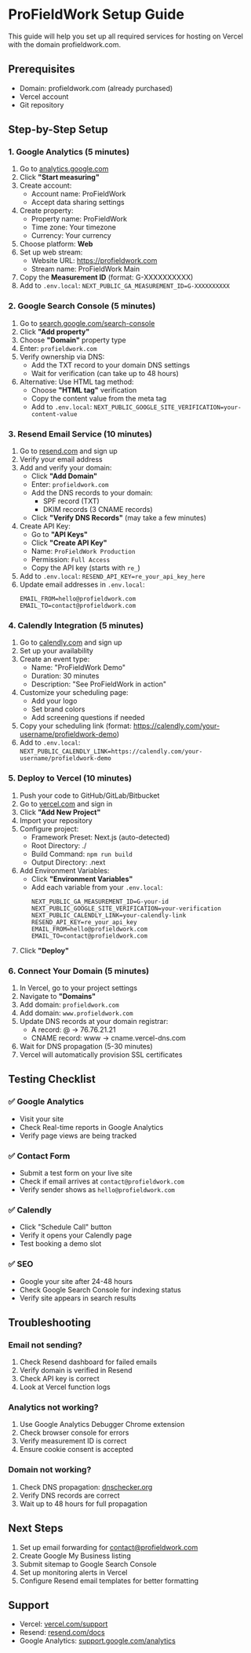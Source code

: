 # ProFieldWork Setup Guide

This guide will help you set up all required services for hosting on Vercel with the domain profieldwork.com.

## Prerequisites
- Domain: profieldwork.com (already purchased)
- Vercel account
- Git repository

## Step-by-Step Setup

### 1. Google Analytics (5 minutes)
1. Go to [analytics.google.com](https://analytics.google.com)
2. Click **"Start measuring"**
3. Create account:
   - Account name: ProFieldWork
   - Accept data sharing settings
4. Create property:
   - Property name: ProFieldWork
   - Time zone: Your timezone
   - Currency: Your currency
5. Choose platform: **Web**
6. Set up web stream:
   - Website URL: https://profieldwork.com
   - Stream name: ProFieldWork Main
7. Copy the **Measurement ID** (format: G-XXXXXXXXXX)
8. Add to `.env.local`: `NEXT_PUBLIC_GA_MEASUREMENT_ID=G-XXXXXXXXXX`

### 2. Google Search Console (5 minutes)
1. Go to [search.google.com/search-console](https://search.google.com/search-console)
2. Click **"Add property"**
3. Choose **"Domain"** property type
4. Enter: `profieldwork.com`
5. Verify ownership via DNS:
   - Add the TXT record to your domain DNS settings
   - Wait for verification (can take up to 48 hours)
6. Alternative: Use HTML tag method:
   - Choose **"HTML tag"** verification
   - Copy the content value from the meta tag
   - Add to `.env.local`: `NEXT_PUBLIC_GOOGLE_SITE_VERIFICATION=your-content-value`

### 3. Resend Email Service (10 minutes)
1. Go to [resend.com](https://resend.com) and sign up
2. Verify your email address
3. Add and verify your domain:
   - Click **"Add Domain"**
   - Enter: `profieldwork.com`
   - Add the DNS records to your domain:
     - SPF record (TXT)
     - DKIM records (3 CNAME records)
   - Click **"Verify DNS Records"** (may take a few minutes)
4. Create API Key:
   - Go to **"API Keys"**
   - Click **"Create API Key"**
   - Name: `ProFieldWork Production`
   - Permission: `Full Access`
   - Copy the API key (starts with `re_`)
5. Add to `.env.local`: `RESEND_API_KEY=re_your_api_key_here`
6. Update email addresses in `.env.local`:
   ```
   EMAIL_FROM=hello@profieldwork.com
   EMAIL_TO=contact@profieldwork.com
   ```

### 4. Calendly Integration (5 minutes)
1. Go to [calendly.com](https://calendly.com) and sign up
2. Set up your availability
3. Create an event type:
   - Name: "ProFieldWork Demo"
   - Duration: 30 minutes
   - Description: "See ProFieldWork in action"
4. Customize your scheduling page:
   - Add your logo
   - Set brand colors
   - Add screening questions if needed
5. Copy your scheduling link (format: https://calendly.com/your-username/profieldwork-demo)
6. Add to `.env.local`: `NEXT_PUBLIC_CALENDLY_LINK=https://calendly.com/your-username/profieldwork-demo`

### 5. Deploy to Vercel (10 minutes)
1. Push your code to GitHub/GitLab/Bitbucket
2. Go to [vercel.com](https://vercel.com) and sign in
3. Click **"Add New Project"**
4. Import your repository
5. Configure project:
   - Framework Preset: Next.js (auto-detected)
   - Root Directory: ./
   - Build Command: `npm run build`
   - Output Directory: .next
6. Add Environment Variables:
   - Click **"Environment Variables"**
   - Add each variable from your `.env.local`:
     ```
     NEXT_PUBLIC_GA_MEASUREMENT_ID=G-your-id
     NEXT_PUBLIC_GOOGLE_SITE_VERIFICATION=your-verification
     NEXT_PUBLIC_CALENDLY_LINK=your-calendly-link
     RESEND_API_KEY=re_your_api_key
     EMAIL_FROM=hello@profieldwork.com
     EMAIL_TO=contact@profieldwork.com
     ```
7. Click **"Deploy"**

### 6. Connect Your Domain (5 minutes)
1. In Vercel, go to your project settings
2. Navigate to **"Domains"**
3. Add domain: `profieldwork.com`
4. Add domain: `www.profieldwork.com`
5. Update DNS records at your domain registrar:
   - A record: @ → 76.76.21.21
   - CNAME record: www → cname.vercel-dns.com
6. Wait for DNS propagation (5-30 minutes)
7. Vercel will automatically provision SSL certificates

## Testing Checklist

### ✅ Google Analytics
- Visit your site
- Check Real-time reports in Google Analytics
- Verify page views are being tracked

### ✅ Contact Form
- Submit a test form on your live site
- Check if email arrives at `contact@profieldwork.com`
- Verify sender shows as `hello@profieldwork.com`

### ✅ Calendly
- Click "Schedule Call" button
- Verify it opens your Calendly page
- Test booking a demo slot

### ✅ SEO
- Google your site after 24-48 hours
- Check Google Search Console for indexing status
- Verify site appears in search results

## Troubleshooting

### Email not sending?
1. Check Resend dashboard for failed emails
2. Verify domain is verified in Resend
3. Check API key is correct
4. Look at Vercel function logs

### Analytics not working?
1. Use Google Analytics Debugger Chrome extension
2. Check browser console for errors
3. Verify measurement ID is correct
4. Ensure cookie consent is accepted

### Domain not working?
1. Check DNS propagation: [dnschecker.org](https://dnschecker.org)
2. Verify DNS records are correct
3. Wait up to 48 hours for full propagation

## Next Steps
1. Set up email forwarding for contact@profieldwork.com
2. Create Google My Business listing
3. Submit sitemap to Google Search Console
4. Set up monitoring alerts in Vercel
5. Configure Resend email templates for better formatting

## Support
- Vercel: [vercel.com/support](https://vercel.com/support)
- Resend: [resend.com/docs](https://resend.com/docs)
- Google Analytics: [support.google.com/analytics](https://support.google.com/analytics)